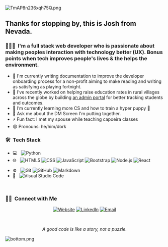 ![TmAP8n236xqh75Q.png](https://i.loli.net/2020/07/13/OiwrC2KRZNPA9cJ.png)
<!-- You can edit this image in paint and host the image on https://sm.ms/ -->

<h2> Thanks for stopping by, this is Josh from Nevada.</h2>

<h3> 👨🏻‍💻 &nbsp;I'm a full stack web developer who is passionate about making peoples interaction with technology better (UX). Bonus points when tech improves people's lives & the helps the environment.</h3>

- 📝 I'm currently writing documentation to improve the developer onboarding process for a non-profit aiming to make reading and writing as satisfying as playing fortnight.
- 🍎 I’ve recently worked on helping raise education rates in rural villages across the globe by building [an admin portal](https://github.com/Lambda-School-Labs/village-book-builders-fe-b) for better tracking students and outcomes.
- 🌱 I’m currently learning more CS and how to train a hyper puppy 🐶
- 💬 Ask me about the DM Screen I'm putting together.
- ⚡ Fun fact: I met my spouse while teaching capoeira classes 
- 😄 Pronouns: he/him/dork
 
 <h3> 🛠 &nbsp;Tech Stack</h3>

- 💻 &nbsp;
  ![Python](https://img.shields.io/badge/-Python-333333?style=flat&logo=python)
- 🌐 &nbsp;
  ![HTML5](https://img.shields.io/badge/-HTML5-333333?style=flat&logo=HTML5)
  ![CSS](https://img.shields.io/badge/-CSS-333333?style=flat&logo=CSS3&logoColor=1572B6)
  ![JavaScript](https://img.shields.io/badge/-JavaScript-333333?style=flat&logo=javascript)
  ![Bootstrap](https://img.shields.io/badge/-Bootstrap-333333?style=flat&logo=bootstrap&logoColor=563D7C)
  ![Node.js](https://img.shields.io/badge/-Node.js-333333?style=flat&logo=node.js)
  ![React](https://img.shields.io/badge/-React-333333?style=flat&logo=react)
<!-- UPDATE
- 🛢 &nbsp;
  ![MySQL](https://img.shields.io/badge/-MySQL-333333?style=flat&logo=mysql)
-->
- ⚙️ &nbsp;
  ![Git](https://img.shields.io/badge/-Git-333333?style=flat&logo=git)
  ![GitHub](https://img.shields.io/badge/-GitHub-333333?style=flat&logo=github)
  ![Markdown](https://img.shields.io/badge/-Markdown-333333?style=flat&logo=markdown)
- 🔧 &nbsp;
  ![Visual Studio Code](https://img.shields.io/badge/-Visual%20Studio%20Code-333333?style=flat&logo=visual-studio-code&logoColor=007ACC)
<!-- update to whimsical, database designs, canva? 
- 🖥 &nbsp;
-->
<br/>

<!-- Put github stats here -->

<h3> 🤝🏻 &nbsp;Connect with Me </h3>

<p align="center">
<a href="https://josh-gh.netlify.app/"><img alt="Website" src="https://img.shields.io/badge/Website-josh-gh.netlify.app-blue?style=flat-square&logo=google-chrome"></a>
<a href="https://www.linkedin.com/in/josh-glantzhucks"><img alt="LinkedIn" src="https://img.shields.io/badge/LinkedIn-Josh%20Glantz%20Hucks-blue?style=flat-square&logo=linkedin"></a>
<a href="mailto:glantz-josh@lambdastudents.com"><img alt="Email" src="https://img.shields.io/badge/Email-glantz-josh@lambdastudents.com-blue?style=flat-square&logo=gmail"></a>
</p>

<br/>

<p align="center">
  <i>A good code is like a story, not a puzzle.</i><br/>
<!-- <img src="https://visitor-badge.glitch.me/badge?page_id=ayushkumar-25.ayushkumar-25"/> -->
</p>

![bottom.png](https://i.loli.net/2020/07/12/b3grZD6LFseGuUP.png)

<!--⭐️ From [@ayushkumar-25](https://github.com/ayushkumar-25) -->
